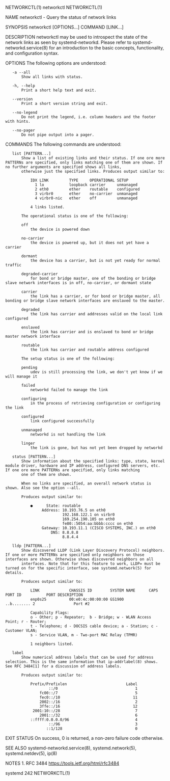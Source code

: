 NETWORKCTL(1)                                                                                     networkctl                                                                                    NETWORKCTL(1)

NAME
       networkctl - Query the status of network links

SYNOPSIS
       networkctl [OPTIONS...] COMMAND [LINK...]

DESCRIPTION
       networkctl may be used to introspect the state of the network links as seen by systemd-networkd. Please refer to systemd-networkd.service(8) for an introduction to the basic concepts, functionality,
       and configuration syntax.

OPTIONS
       The following options are understood:

       -a --all
           Show all links with status.

       -h, --help
           Print a short help text and exit.

       --version
           Print a short version string and exit.

       --no-legend
           Do not print the legend, i.e. column headers and the footer with hints.

       --no-pager
           Do not pipe output into a pager.

COMMANDS
       The following commands are understood:

       list [PATTERN...]
           Show a list of existing links and their status. If one ore more PATTERNs are specified, only links matching one of them are shown. If no further arguments are specified shows all links,
           otherwise just the specified links. Produces output similar to:

               IDX LINK         TYPE     OPERATIONAL SETUP
                 1 lo           loopback carrier     unmanaged
                 2 eth0         ether    routable    configured
                 3 virbr0       ether    no-carrier  unmanaged
                 4 virbr0-nic   ether    off         unmanaged

               4 links listed.

           The operational status is one of the following:

           off
               the device is powered down

           no-carrier
               the device is powered up, but it does not yet have a carrier

           dormant
               the device has a carrier, but is not yet ready for normal traffic

           degraded-carrier
               for bond or bridge master, one of the bonding or bridge slave network interfaces is in off, no-carrier, or dormant state

           carrier
               the link has a carrier, or for bond or bridge master, all bonding or bridge slave network interfaces are enslaved to the master.

           degraded
               the link has carrier and addresses valid on the local link configured

           enslaved
               the link has carrier and is enslaved to bond or bridge master network interface

           routable
               the link has carrier and routable address configured

           The setup status is one of the following:

           pending
               udev is still processing the link, we don't yet know if we will manage it

           failed
               networkd failed to manage the link

           configuring
               in the process of retrieving configuration or configuring the link

           configured
               link configured successfully

           unmanaged
               networkd is not handling the link

           linger
               the link is gone, but has not yet been dropped by networkd

       status [PATTERN...]
           Show information about the specified links: type, state, kernel module driver, hardware and IP address, configured DNS servers, etc. If one ore more PATTERNs are specified, only links matching
           one of them are shown.

           When no links are specified, an overall network status is shown. Also see the option --all.

           Produces output similar to:

               ●      State: routable
                    Address: 10.193.76.5 on eth0
                             192.168.122.1 on virbr0
                             169.254.190.105 on eth0
                             fe80::5054:aa:bbbb:cccc on eth0
                    Gateway: 10.193.11.1 (CISCO SYSTEMS, INC.) on eth0
                        DNS: 8.8.8.8
                             8.8.4.4

       lldp [PATTERN...]
           Show discovered LLDP (Link Layer Discovery Protocol) neighbors. If one or more PATTERNs are specified only neighbors on those interfaces are shown. Otherwise shows discovered neighbors on all
           interfaces. Note that for this feature to work, LLDP= must be turned on for the specific interface, see systemd.network(5) for details.

           Produces output similar to:

               LINK             CHASSIS ID        SYSTEM NAME      CAPS        PORT ID           PORT DESCRIPTION
               enp0s25          00:e0:4c:00:00:00 GS1900           ..b........ 2                 Port #2

               Capability Flags:
               o - Other; p - Repeater;  b - Bridge; w - WLAN Access Point; r - Router;
               t - Telephone; d - DOCSIS cable device; a - Station; c - Customer VLAN;
               s - Service VLAN, m - Two-port MAC Relay (TPMR)

               1 neighbors listed.

       label
           Show numerical address labels that can be used for address selection. This is the same information that ip-addrlabel(8) shows. See RFC 3484[1] for a discussion of address labels.

           Produces output similar to:

               Prefix/Prefixlen                          Label
                       ::/0                                  1
                   fc00::/7                                  5
                   fec0::/10                                11
                   2002::/16                                 2
                   3ffe::/16                                12
                2001:10::/28                                 7
                   2001::/32                                 6
               ::ffff:0.0.0.0/96                             4
                       ::/96                                 3
                      ::1/128                                0

EXIT STATUS
       On success, 0 is returned, a non-zero failure code otherwise.

SEE ALSO
       systemd-networkd.service(8), systemd.network(5), systemd.netdev(5), ip(8)

NOTES
        1. RFC 3484
           https://tools.ietf.org/html/rfc3484

systemd 242                                                                                                                                                                                     NETWORKCTL(1)

